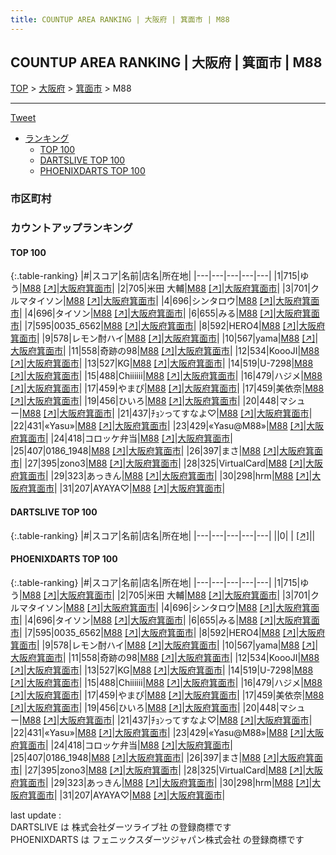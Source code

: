 ```yaml
---
title: COUNTUP AREA RANKING | 大阪府 | 箕面市 | M88
---
```

## COUNTUP AREA RANKING | 大阪府 | 箕面市 | M88

[TOP](/darts/rank/) > [大阪府](/darts/rank/大阪府/) > [箕面市](/darts/rank/大阪府/箕面市/) > M88

___

<a href="https://twitter.com/share?ref_src=twsrc%5Etfw" data-text="COUNTUP AREA RANKING | 大阪府箕面市M88" class="twitter-share-button" data-hashtags="DARTSLIVE,PHOENIXDARTS,darts,ダーツ" data-show-count="false">Tweet</a>

* [ランキング](#カウントアップランキング)
    * [TOP 100](#top-100)
    * [DARTSLIVE TOP 100](#dartslive-top-100)
    * [PHOENIXDARTS TOP 100](#phoenixdarts-top-100)

### 市区町村

<ul>

</ul>

### カウントアップランキング

#### TOP 100



{:.table-ranking}
|#|スコア|名前|店名|所在地|
|---|---|---|---|---|
|1|715|<span class="rank-name-pd">ゆう</span>|<a href="/darts/rank/shops/92679.html">M88</a> <a href="https://vs.phoenixdarts.com/jp/shop/shopDetailInfo/s_92679?s_seq=92679">[↗]</a>|<a href="/darts/rank/大阪府/箕面市">大阪府箕面市</a>|
|2|705|<span class="rank-name-pd"><span class="pro-icon-pd"></span>米田 大輔</span>|<a href="/darts/rank/shops/92679.html">M88</a> <a href="https://vs.phoenixdarts.com/jp/shop/shopDetailInfo/s_92679?s_seq=92679">[↗]</a>|<a href="/darts/rank/大阪府/箕面市">大阪府箕面市</a>|
|3|701|<span class="rank-name-pd">クルマタイソン</span>|<a href="/darts/rank/shops/92679.html">M88</a> <a href="https://vs.phoenixdarts.com/jp/shop/shopDetailInfo/s_92679?s_seq=92679">[↗]</a>|<a href="/darts/rank/大阪府/箕面市">大阪府箕面市</a>|
|4|696|<span class="rank-name-pd">シンタロウ</span>|<a href="/darts/rank/shops/92679.html">M88</a> <a href="https://vs.phoenixdarts.com/jp/shop/shopDetailInfo/s_92679?s_seq=92679">[↗]</a>|<a href="/darts/rank/大阪府/箕面市">大阪府箕面市</a>|
|4|696|<span class="rank-name-pd">タイソン</span>|<a href="/darts/rank/shops/92679.html">M88</a> <a href="https://vs.phoenixdarts.com/jp/shop/shopDetailInfo/s_92679?s_seq=92679">[↗]</a>|<a href="/darts/rank/大阪府/箕面市">大阪府箕面市</a>|
|6|655|<span class="rank-name-pd">みる</span>|<a href="/darts/rank/shops/92679.html">M88</a> <a href="https://vs.phoenixdarts.com/jp/shop/shopDetailInfo/s_92679?s_seq=92679">[↗]</a>|<a href="/darts/rank/大阪府/箕面市">大阪府箕面市</a>|
|7|595|<span class="rank-name-pd">0035_6562</span>|<a href="/darts/rank/shops/92679.html">M88</a> <a href="https://vs.phoenixdarts.com/jp/shop/shopDetailInfo/s_92679?s_seq=92679">[↗]</a>|<a href="/darts/rank/大阪府/箕面市">大阪府箕面市</a>|
|8|592|<span class="rank-name-pd">HERO4</span>|<a href="/darts/rank/shops/92679.html">M88</a> <a href="https://vs.phoenixdarts.com/jp/shop/shopDetailInfo/s_92679?s_seq=92679">[↗]</a>|<a href="/darts/rank/大阪府/箕面市">大阪府箕面市</a>|
|9|578|<span class="rank-name-pd">レモン酎ハイ</span>|<a href="/darts/rank/shops/92679.html">M88</a> <a href="https://vs.phoenixdarts.com/jp/shop/shopDetailInfo/s_92679?s_seq=92679">[↗]</a>|<a href="/darts/rank/大阪府/箕面市">大阪府箕面市</a>|
|10|567|<span class="rank-name-pd">yama</span>|<a href="/darts/rank/shops/92679.html">M88</a> <a href="https://vs.phoenixdarts.com/jp/shop/shopDetailInfo/s_92679?s_seq=92679">[↗]</a>|<a href="/darts/rank/大阪府/箕面市">大阪府箕面市</a>|
|11|558|<span class="rank-name-pd">奇跡の98</span>|<a href="/darts/rank/shops/92679.html">M88</a> <a href="https://vs.phoenixdarts.com/jp/shop/shopDetailInfo/s_92679?s_seq=92679">[↗]</a>|<a href="/darts/rank/大阪府/箕面市">大阪府箕面市</a>|
|12|534|<span class="rank-name-pd">KoooJI</span>|<a href="/darts/rank/shops/92679.html">M88</a> <a href="https://vs.phoenixdarts.com/jp/shop/shopDetailInfo/s_92679?s_seq=92679">[↗]</a>|<a href="/darts/rank/大阪府/箕面市">大阪府箕面市</a>|
|13|527|<span class="rank-name-pd">KG</span>|<a href="/darts/rank/shops/92679.html">M88</a> <a href="https://vs.phoenixdarts.com/jp/shop/shopDetailInfo/s_92679?s_seq=92679">[↗]</a>|<a href="/darts/rank/大阪府/箕面市">大阪府箕面市</a>|
|14|519|<span class="rank-name-pd">U-7298</span>|<a href="/darts/rank/shops/92679.html">M88</a> <a href="https://vs.phoenixdarts.com/jp/shop/shopDetailInfo/s_92679?s_seq=92679">[↗]</a>|<a href="/darts/rank/大阪府/箕面市">大阪府箕面市</a>|
|15|488|<span class="rank-name-pd">Chiiiiii</span>|<a href="/darts/rank/shops/92679.html">M88</a> <a href="https://vs.phoenixdarts.com/jp/shop/shopDetailInfo/s_92679?s_seq=92679">[↗]</a>|<a href="/darts/rank/大阪府/箕面市">大阪府箕面市</a>|
|16|479|<span class="rank-name-pd">ハジメ</span>|<a href="/darts/rank/shops/92679.html">M88</a> <a href="https://vs.phoenixdarts.com/jp/shop/shopDetailInfo/s_92679?s_seq=92679">[↗]</a>|<a href="/darts/rank/大阪府/箕面市">大阪府箕面市</a>|
|17|459|<span class="rank-name-pd">やまぴ</span>|<a href="/darts/rank/shops/92679.html">M88</a> <a href="https://vs.phoenixdarts.com/jp/shop/shopDetailInfo/s_92679?s_seq=92679">[↗]</a>|<a href="/darts/rank/大阪府/箕面市">大阪府箕面市</a>|
|17|459|<span class="rank-name-pd">美依奈</span>|<a href="/darts/rank/shops/92679.html">M88</a> <a href="https://vs.phoenixdarts.com/jp/shop/shopDetailInfo/s_92679?s_seq=92679">[↗]</a>|<a href="/darts/rank/大阪府/箕面市">大阪府箕面市</a>|
|19|456|<span class="rank-name-pd">ひいろ</span>|<a href="/darts/rank/shops/92679.html">M88</a> <a href="https://vs.phoenixdarts.com/jp/shop/shopDetailInfo/s_92679?s_seq=92679">[↗]</a>|<a href="/darts/rank/大阪府/箕面市">大阪府箕面市</a>|
|20|448|<span class="rank-name-pd">マシュー</span>|<a href="/darts/rank/shops/92679.html">M88</a> <a href="https://vs.phoenixdarts.com/jp/shop/shopDetailInfo/s_92679?s_seq=92679">[↗]</a>|<a href="/darts/rank/大阪府/箕面市">大阪府箕面市</a>|
|21|437|<span class="rank-name-pd">ﾁｮﾝってすなよ♡</span>|<a href="/darts/rank/shops/92679.html">M88</a> <a href="https://vs.phoenixdarts.com/jp/shop/shopDetailInfo/s_92679?s_seq=92679">[↗]</a>|<a href="/darts/rank/大阪府/箕面市">大阪府箕面市</a>|
|22|431|<span class="rank-name-pd">«Yasu»</span>|<a href="/darts/rank/shops/92679.html">M88</a> <a href="https://vs.phoenixdarts.com/jp/shop/shopDetailInfo/s_92679?s_seq=92679">[↗]</a>|<a href="/darts/rank/大阪府/箕面市">大阪府箕面市</a>|
|23|429|<span class="rank-name-pd">«Yasu@M88»</span>|<a href="/darts/rank/shops/92679.html">M88</a> <a href="https://vs.phoenixdarts.com/jp/shop/shopDetailInfo/s_92679?s_seq=92679">[↗]</a>|<a href="/darts/rank/大阪府/箕面市">大阪府箕面市</a>|
|24|418|<span class="rank-name-pd">コロッケ弁当</span>|<a href="/darts/rank/shops/92679.html">M88</a> <a href="https://vs.phoenixdarts.com/jp/shop/shopDetailInfo/s_92679?s_seq=92679">[↗]</a>|<a href="/darts/rank/大阪府/箕面市">大阪府箕面市</a>|
|25|407|<span class="rank-name-pd">0186_1948</span>|<a href="/darts/rank/shops/92679.html">M88</a> <a href="https://vs.phoenixdarts.com/jp/shop/shopDetailInfo/s_92679?s_seq=92679">[↗]</a>|<a href="/darts/rank/大阪府/箕面市">大阪府箕面市</a>|
|26|397|<span class="rank-name-pd">まさ</span>|<a href="/darts/rank/shops/92679.html">M88</a> <a href="https://vs.phoenixdarts.com/jp/shop/shopDetailInfo/s_92679?s_seq=92679">[↗]</a>|<a href="/darts/rank/大阪府/箕面市">大阪府箕面市</a>|
|27|395|<span class="rank-name-pd">zono3</span>|<a href="/darts/rank/shops/92679.html">M88</a> <a href="https://vs.phoenixdarts.com/jp/shop/shopDetailInfo/s_92679?s_seq=92679">[↗]</a>|<a href="/darts/rank/大阪府/箕面市">大阪府箕面市</a>|
|28|325|<span class="rank-name-pd">VirtualCard</span>|<a href="/darts/rank/shops/92679.html">M88</a> <a href="https://vs.phoenixdarts.com/jp/shop/shopDetailInfo/s_92679?s_seq=92679">[↗]</a>|<a href="/darts/rank/大阪府/箕面市">大阪府箕面市</a>|
|29|323|<span class="rank-name-pd">あっきん</span>|<a href="/darts/rank/shops/92679.html">M88</a> <a href="https://vs.phoenixdarts.com/jp/shop/shopDetailInfo/s_92679?s_seq=92679">[↗]</a>|<a href="/darts/rank/大阪府/箕面市">大阪府箕面市</a>|
|30|298|<span class="rank-name-pd">hrm</span>|<a href="/darts/rank/shops/92679.html">M88</a> <a href="https://vs.phoenixdarts.com/jp/shop/shopDetailInfo/s_92679?s_seq=92679">[↗]</a>|<a href="/darts/rank/大阪府/箕面市">大阪府箕面市</a>|
|31|207|<span class="rank-name-pd">AYAYA♡</span>|<a href="/darts/rank/shops/92679.html">M88</a> <a href="https://vs.phoenixdarts.com/jp/shop/shopDetailInfo/s_92679?s_seq=92679">[↗]</a>|<a href="/darts/rank/大阪府/箕面市">大阪府箕面市</a>|


#### DARTSLIVE TOP 100



{:.table-ranking}
|#|スコア|名前|店名|所在地|
|---|---|---|---|---|
||0|<span class="rank-name-dl"> </span>|<a href="/darts/rank/shops/.html"></a> <a href="">[↗]</a>|<a href="/darts/rank//"></a>|


#### PHOENIXDARTS TOP 100



{:.table-ranking}
|#|スコア|名前|店名|所在地|
|---|---|---|---|---|
|1|715|<span class="rank-name-pd">ゆう</span>|<a href="/darts/rank/shops/92679.html">M88</a> <a href="https://vs.phoenixdarts.com/jp/shop/shopDetailInfo/s_92679?s_seq=92679">[↗]</a>|<a href="/darts/rank/大阪府/箕面市">大阪府箕面市</a>|
|2|705|<span class="rank-name-pd"><span class="pro-icon-pd"></span>米田 大輔</span>|<a href="/darts/rank/shops/92679.html">M88</a> <a href="https://vs.phoenixdarts.com/jp/shop/shopDetailInfo/s_92679?s_seq=92679">[↗]</a>|<a href="/darts/rank/大阪府/箕面市">大阪府箕面市</a>|
|3|701|<span class="rank-name-pd">クルマタイソン</span>|<a href="/darts/rank/shops/92679.html">M88</a> <a href="https://vs.phoenixdarts.com/jp/shop/shopDetailInfo/s_92679?s_seq=92679">[↗]</a>|<a href="/darts/rank/大阪府/箕面市">大阪府箕面市</a>|
|4|696|<span class="rank-name-pd">シンタロウ</span>|<a href="/darts/rank/shops/92679.html">M88</a> <a href="https://vs.phoenixdarts.com/jp/shop/shopDetailInfo/s_92679?s_seq=92679">[↗]</a>|<a href="/darts/rank/大阪府/箕面市">大阪府箕面市</a>|
|4|696|<span class="rank-name-pd">タイソン</span>|<a href="/darts/rank/shops/92679.html">M88</a> <a href="https://vs.phoenixdarts.com/jp/shop/shopDetailInfo/s_92679?s_seq=92679">[↗]</a>|<a href="/darts/rank/大阪府/箕面市">大阪府箕面市</a>|
|6|655|<span class="rank-name-pd">みる</span>|<a href="/darts/rank/shops/92679.html">M88</a> <a href="https://vs.phoenixdarts.com/jp/shop/shopDetailInfo/s_92679?s_seq=92679">[↗]</a>|<a href="/darts/rank/大阪府/箕面市">大阪府箕面市</a>|
|7|595|<span class="rank-name-pd">0035_6562</span>|<a href="/darts/rank/shops/92679.html">M88</a> <a href="https://vs.phoenixdarts.com/jp/shop/shopDetailInfo/s_92679?s_seq=92679">[↗]</a>|<a href="/darts/rank/大阪府/箕面市">大阪府箕面市</a>|
|8|592|<span class="rank-name-pd">HERO4</span>|<a href="/darts/rank/shops/92679.html">M88</a> <a href="https://vs.phoenixdarts.com/jp/shop/shopDetailInfo/s_92679?s_seq=92679">[↗]</a>|<a href="/darts/rank/大阪府/箕面市">大阪府箕面市</a>|
|9|578|<span class="rank-name-pd">レモン酎ハイ</span>|<a href="/darts/rank/shops/92679.html">M88</a> <a href="https://vs.phoenixdarts.com/jp/shop/shopDetailInfo/s_92679?s_seq=92679">[↗]</a>|<a href="/darts/rank/大阪府/箕面市">大阪府箕面市</a>|
|10|567|<span class="rank-name-pd">yama</span>|<a href="/darts/rank/shops/92679.html">M88</a> <a href="https://vs.phoenixdarts.com/jp/shop/shopDetailInfo/s_92679?s_seq=92679">[↗]</a>|<a href="/darts/rank/大阪府/箕面市">大阪府箕面市</a>|
|11|558|<span class="rank-name-pd">奇跡の98</span>|<a href="/darts/rank/shops/92679.html">M88</a> <a href="https://vs.phoenixdarts.com/jp/shop/shopDetailInfo/s_92679?s_seq=92679">[↗]</a>|<a href="/darts/rank/大阪府/箕面市">大阪府箕面市</a>|
|12|534|<span class="rank-name-pd">KoooJI</span>|<a href="/darts/rank/shops/92679.html">M88</a> <a href="https://vs.phoenixdarts.com/jp/shop/shopDetailInfo/s_92679?s_seq=92679">[↗]</a>|<a href="/darts/rank/大阪府/箕面市">大阪府箕面市</a>|
|13|527|<span class="rank-name-pd">KG</span>|<a href="/darts/rank/shops/92679.html">M88</a> <a href="https://vs.phoenixdarts.com/jp/shop/shopDetailInfo/s_92679?s_seq=92679">[↗]</a>|<a href="/darts/rank/大阪府/箕面市">大阪府箕面市</a>|
|14|519|<span class="rank-name-pd">U-7298</span>|<a href="/darts/rank/shops/92679.html">M88</a> <a href="https://vs.phoenixdarts.com/jp/shop/shopDetailInfo/s_92679?s_seq=92679">[↗]</a>|<a href="/darts/rank/大阪府/箕面市">大阪府箕面市</a>|
|15|488|<span class="rank-name-pd">Chiiiiii</span>|<a href="/darts/rank/shops/92679.html">M88</a> <a href="https://vs.phoenixdarts.com/jp/shop/shopDetailInfo/s_92679?s_seq=92679">[↗]</a>|<a href="/darts/rank/大阪府/箕面市">大阪府箕面市</a>|
|16|479|<span class="rank-name-pd">ハジメ</span>|<a href="/darts/rank/shops/92679.html">M88</a> <a href="https://vs.phoenixdarts.com/jp/shop/shopDetailInfo/s_92679?s_seq=92679">[↗]</a>|<a href="/darts/rank/大阪府/箕面市">大阪府箕面市</a>|
|17|459|<span class="rank-name-pd">やまぴ</span>|<a href="/darts/rank/shops/92679.html">M88</a> <a href="https://vs.phoenixdarts.com/jp/shop/shopDetailInfo/s_92679?s_seq=92679">[↗]</a>|<a href="/darts/rank/大阪府/箕面市">大阪府箕面市</a>|
|17|459|<span class="rank-name-pd">美依奈</span>|<a href="/darts/rank/shops/92679.html">M88</a> <a href="https://vs.phoenixdarts.com/jp/shop/shopDetailInfo/s_92679?s_seq=92679">[↗]</a>|<a href="/darts/rank/大阪府/箕面市">大阪府箕面市</a>|
|19|456|<span class="rank-name-pd">ひいろ</span>|<a href="/darts/rank/shops/92679.html">M88</a> <a href="https://vs.phoenixdarts.com/jp/shop/shopDetailInfo/s_92679?s_seq=92679">[↗]</a>|<a href="/darts/rank/大阪府/箕面市">大阪府箕面市</a>|
|20|448|<span class="rank-name-pd">マシュー</span>|<a href="/darts/rank/shops/92679.html">M88</a> <a href="https://vs.phoenixdarts.com/jp/shop/shopDetailInfo/s_92679?s_seq=92679">[↗]</a>|<a href="/darts/rank/大阪府/箕面市">大阪府箕面市</a>|
|21|437|<span class="rank-name-pd">ﾁｮﾝってすなよ♡</span>|<a href="/darts/rank/shops/92679.html">M88</a> <a href="https://vs.phoenixdarts.com/jp/shop/shopDetailInfo/s_92679?s_seq=92679">[↗]</a>|<a href="/darts/rank/大阪府/箕面市">大阪府箕面市</a>|
|22|431|<span class="rank-name-pd">«Yasu»</span>|<a href="/darts/rank/shops/92679.html">M88</a> <a href="https://vs.phoenixdarts.com/jp/shop/shopDetailInfo/s_92679?s_seq=92679">[↗]</a>|<a href="/darts/rank/大阪府/箕面市">大阪府箕面市</a>|
|23|429|<span class="rank-name-pd">«Yasu@M88»</span>|<a href="/darts/rank/shops/92679.html">M88</a> <a href="https://vs.phoenixdarts.com/jp/shop/shopDetailInfo/s_92679?s_seq=92679">[↗]</a>|<a href="/darts/rank/大阪府/箕面市">大阪府箕面市</a>|
|24|418|<span class="rank-name-pd">コロッケ弁当</span>|<a href="/darts/rank/shops/92679.html">M88</a> <a href="https://vs.phoenixdarts.com/jp/shop/shopDetailInfo/s_92679?s_seq=92679">[↗]</a>|<a href="/darts/rank/大阪府/箕面市">大阪府箕面市</a>|
|25|407|<span class="rank-name-pd">0186_1948</span>|<a href="/darts/rank/shops/92679.html">M88</a> <a href="https://vs.phoenixdarts.com/jp/shop/shopDetailInfo/s_92679?s_seq=92679">[↗]</a>|<a href="/darts/rank/大阪府/箕面市">大阪府箕面市</a>|
|26|397|<span class="rank-name-pd">まさ</span>|<a href="/darts/rank/shops/92679.html">M88</a> <a href="https://vs.phoenixdarts.com/jp/shop/shopDetailInfo/s_92679?s_seq=92679">[↗]</a>|<a href="/darts/rank/大阪府/箕面市">大阪府箕面市</a>|
|27|395|<span class="rank-name-pd">zono3</span>|<a href="/darts/rank/shops/92679.html">M88</a> <a href="https://vs.phoenixdarts.com/jp/shop/shopDetailInfo/s_92679?s_seq=92679">[↗]</a>|<a href="/darts/rank/大阪府/箕面市">大阪府箕面市</a>|
|28|325|<span class="rank-name-pd">VirtualCard</span>|<a href="/darts/rank/shops/92679.html">M88</a> <a href="https://vs.phoenixdarts.com/jp/shop/shopDetailInfo/s_92679?s_seq=92679">[↗]</a>|<a href="/darts/rank/大阪府/箕面市">大阪府箕面市</a>|
|29|323|<span class="rank-name-pd">あっきん</span>|<a href="/darts/rank/shops/92679.html">M88</a> <a href="https://vs.phoenixdarts.com/jp/shop/shopDetailInfo/s_92679?s_seq=92679">[↗]</a>|<a href="/darts/rank/大阪府/箕面市">大阪府箕面市</a>|
|30|298|<span class="rank-name-pd">hrm</span>|<a href="/darts/rank/shops/92679.html">M88</a> <a href="https://vs.phoenixdarts.com/jp/shop/shopDetailInfo/s_92679?s_seq=92679">[↗]</a>|<a href="/darts/rank/大阪府/箕面市">大阪府箕面市</a>|
|31|207|<span class="rank-name-pd">AYAYA♡</span>|<a href="/darts/rank/shops/92679.html">M88</a> <a href="https://vs.phoenixdarts.com/jp/shop/shopDetailInfo/s_92679?s_seq=92679">[↗]</a>|<a href="/darts/rank/大阪府/箕面市">大阪府箕面市</a>|


<div class="footer border-top border-gray-light mt-5 pt-3 text-right text-gray">
    last update : <span style="font-weight: italic" id="foot_last_modified"></span><br />
    DARTSLIVE は 株式会社ダーツライブ社 の登録商標です<br />
    PHOENIXDARTS は フェニックスダーツジャパン株式会社 の登録商標です<br />
</div>

<script src="https://cdnjs.cloudflare.com/ajax/libs/jquery.tablesorter/2.31.3/js/jquery.tablesorter.min.js" integrity="sha512-qzgd5cYSZcosqpzpn7zF2ZId8f/8CHmFKZ8j7mU4OUXTNRd5g+ZHBPsgKEwoqxCtdQvExE5LprwwPAgoicguNg==" crossorigin="anonymous" referrerpolicy="no-referrer"></script>
<link rel="stylesheet" href="https://cdnjs.cloudflare.com/ajax/libs/jquery.tablesorter/2.31.3/css/theme.default.min.css" integrity="sha512-wghhOJkjQX0Lh3NSWvNKeZ0ZpNn+SPVXX1Qyc9OCaogADktxrBiBdKGDoqVUOyhStvMBmJQ8ZdMHiR3wuEq8+w==" crossorigin="anonymous" referrerpolicy="no-referrer" />
<script>
$(function() {
    $(".table-ranking").tablesorter({sortList:[[0, 0]]});
    $("#foot_last_modified").text(formatDate(new Date(document.lastModified), 'yyyy-MM-dd HH:mm:ss'));
});
</script>

<script async src="https://platform.twitter.com/widgets.js" charset="utf-8"></script>